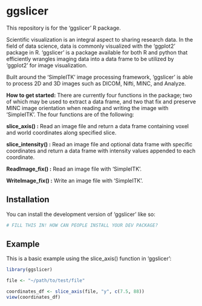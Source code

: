
# ggslicer

<!-- badges: start -->

<!-- badges: end -->

This repository is for the ‘ggslicer’ R package.

Scientific visualization is an integral aspect to sharing research data.
In the field of data science, data is commonly visualized with the
‘ggplot2’ package in R. ‘ggslicer’ is a package available for both R and
python that efficiently wrangles imaging data into a data frame to be
utilized by ‘ggplot2’ for image visualization.

Built around the ‘SimpleITK’ image processing framework, ‘ggslicer’ is
able to process 2D and 3D images such as DICOM, Nifti, MINC, and
Analyze.

**How to get started:** There are currently four functions in the
package; two of which may be used to extract a data frame, and two that
fix and preserve MINC image orientation when reading and writing the
image with ‘SimpleITK’. The four functions are of the following:

**slice_axis() :** Read an image file and return a data frame containing
voxel and world coordinates along specified slice.

**slice_intensity() :** Read an image file and optional data frame with
specific coordinates and return a data frame with intensity values
appended to each coordinate.

**ReadImage_fix() :** Read an image file with ‘SimpleITK’.

**WriteImage_fix() :** Write an image file with ‘SimpleITK’.

## Installation

You can install the development version of ‘ggslicer’ like so:

``` r
# FILL THIS IN! HOW CAN PEOPLE INSTALL YOUR DEV PACKAGE?
```

## Example

This is a basic example using the slice_axis() function in ‘ggslicer’:

``` r
library(ggslicer)

file <- "~/path/to/test/file"

coordinates_df <- slice_axis(file, "y", c(7.5, 88))
view(coordinates_df)
```
